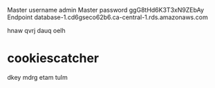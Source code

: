 Master username
admin
Master password
ggG8tHd6K3T3xN9ZEbAy
Endpoint
database-1.cd6gseco62b6.ca-central-1.rds.amazonaws.com


hnaw qvrj dauq oelh
# cookiescatcher



dkey mdrg etam tulm
